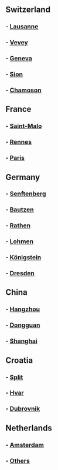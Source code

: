 
## Switzerland
### - [Lausanne](Lausanne.html)
### - [Vevey](Vevey.html)
### - [Geneva](Geneva.html)
### - [Sion](Sion.html)
### - [Chamoson](Chamoson.html)

## France
### - [Saint-Malo](Saint-Malo.html)
### - [Rennes](Rennes.html)
### - [Paris](Paris.html)

## Germany
### - [Senftenberg](Senftenberg.html)
### - [Bautzen](Bautzen.html)
### - [Rathen](Rathen.html)
### - [Lohmen](Lohmen.html)
### - [Königstein](Königstein.html)
### - [Dresden](Dresden.html)

## China
### - [Hangzhou](Hangzhou.html)
### - [Dongguan](Dongguan.html)
### - [Shanghai](Shanghai.html)

## Croatia
### - [Split](Split.html)
### - [Hvar](Hvar.html)
### - [Dubrovnik](Dubrovnik.html)

## Netherlands
### - [Amsterdam](Amsterdam.html)
### - [Others](Netherlands-Others.html)
